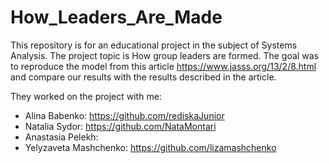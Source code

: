 # How_Leaders_Are_Made

This repository is for an educational project in the subject of Systems Analysis.
The project topic is How group leaders are formed. 
The goal was to reproduce the model from this article https://www.jasss.org/13/2/8.html 
and compare our results with the results described in the article.  


They worked on the project with me:
- Alina Babenko: https://github.com/rediskaJunior
- Natalia Sydor: https://github.com/NataMontari
- Anastasia Pelekh:
- Yelyzaveta Mashchenko: https://github.com/lizamashchenko
